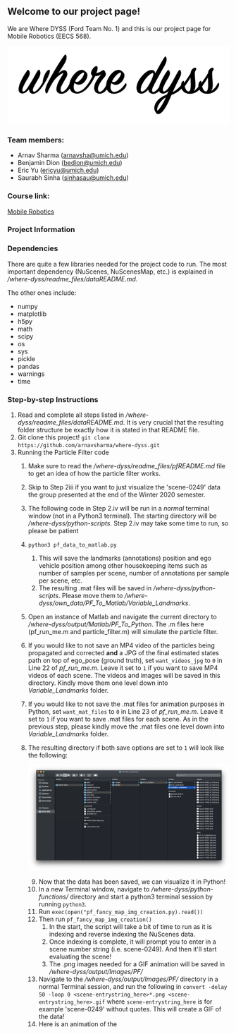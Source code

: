 ## Welcome to our project page!

We are Where DYSS (Ford Team No. 1) and this is our project page for Mobile Robotics (EECS 568).

![image info](where-dyss-logo.png)

### Team members:

* Arnav Sharma (arnavsha@umich.edu)
* Benjamin Dion (bedion@umich.edu)
* Eric Yu (ericyu@umich.edu)
* Saurabh Sinha (sinhasau@umich.edu)

### Course link:

[Mobile Robotics](http://robots.engin.umich.edu/mobilerobotics/)

### Project Information

### Dependencies
There are quite a few libraries needed for the project code to run. The most important dependency (NuScenes, NuScenesMap, etc.) is explained in */where-dyss/readme_files/dataREADME.md*.

The other ones include:
* numpy
* matplotlib
* h5py
* math
* scipy
* os
* sys
* pickle
* pandas
* warnings
* time

### Step-by-step Instructions
1. Read and complete all steps listed in */where-dyss/readme_files/dataREADME.md*. It is very crucial that the resulting folder structure be exactly how it is stated in that README file.
2. Git clone this project! `git clone https://github.com/arnavsharma/where-dyss.git`
2. Running the Particle Filter code
    1. Make sure to read the */where-dyss/readme_files/pfREADME.md* file to get an idea of how the particle filter works.
    2. Skip to Step 2iii if you want to just visualize the 'scene-0249' data the group presented at the end of the Winter 2020 semester.
    3. The following code in Step 2.iv will be run in a *normal* terminal window (not in a Python3 terminal). The starting directory will be */where-dyss/python-scripts*. Step 2.iv may take some time to run, so please be patient
    4. `python3 pf_data_to_matlab.py`
        1. This will save the landmarks (annotations) position and ego vehicle position among other housekeeping items such as number of samples per scene, number of annotations per sample per scene, etc.
        2. The resulting .mat files will be saved in */where-dyss/python-scripts*. Please move them to */where-dyss/own_data/PF_To_Matlab/Variable_Landmarks*.
    5. Open an instance of Matlab and navigate the current directory to */where-dyss/output/Matlab/PF_To_Python*. The .m files here (pf_run_me.m and particle_filter.m) will simulate the particle filter.
    6. If you would like to not save an MP4 video of the particles being propagated and corrected **and** a JPG of the final estimated states path on top of ego_pose (ground truth), set `want_videos_jpg` to `0` in Line 22 of *pf_run_me.m*. Leave it set to `1` if you want to save MP4 videos of each scene. The videos and images will be saved in this directory. Kindly move them one level down into *Variable_Landmarks* folder.
    7. If you would like to not save the .mat files for animation purposes in Python, set `want_mat_files` to `0` in Line 23 of *pf_run_me.m*. Leave it set to `1` if you want to save .mat files for each scene. As in the previous step, please kindly move the .mat files one level down into *Variable_Landmarks* folder.
    8. The resulting directory if both save options are set to `1` will look like the following:
        
        ![image info](pf_mat_file_directory.png)
        
        9. Now that the data has been saved, we can visualize it in Python!
        10. In a new Terminal window, navigate to */where-dyss/python-functions/* directory and start a python3 terminal session by running `python3`.
        11. Run `exec(open("pf_fancy_map_img_creation.py).read())`
        12. Then run `pf_fancy_map_img_creation()`
            1. In the start, the script will take a bit of time to run as it is indexing and reverse indexing the NuScenes data.
            2. Once indexing is complete, it will prompt you to enter in a scene number string (i.e. scene-0249). And then it'll start evaluating the scene!
            3. The .png images needed for a GIF animation will be saved in */where-dyss/output/Images/PF/*
        13. Navigate to the */where-dyss/output/Images/PF/* directory in a normal Terminal session, and run the following in `convert -delay 50 -loop 0 <scene-entrystring_here>*.png <scene-entrystring_here>.gif` where `scene-entrystring_here` is for example 'scene-0249' without quotes. This will create a GIF of the data!
        14. Here is an animation of the 
    
